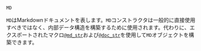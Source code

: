 ```julia
MD
```

`MD`はMarkdownドキュメントを表します。`MD`コンストラクタは一般的に直接使用すべきではなく、内部データ構造を構築するために使用されます。代わりに、エクスポートされたマクロ[`@md_str`](@ref)および[`@doc_str`](@ref)を使用して`MD`オブジェクトを構築できます。
